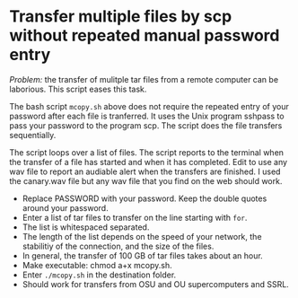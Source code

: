 # Transfer multiple files by scp without repeated manual password entry

*Problem:* the transfer of mulitple tar files from a remote computer can be laborious. 
This script eases this task.

The bash script `mcopy.sh` above does not require the repeated entry of your password after each file is tranferred.
It uses the Unix program sshpass to pass your password to the program scp.
The script does the file transfers sequentially. 

The script loops over a list of files.
The script reports to the terminal when the transfer of a file has started and when it has completed.
Edit to use any wav file to report an audiable alert when the transfers are finished.
I used the canary.wav file but any wav file that you find on the web should work.

- Replace PASSWORD with your password. Keep the double quotes around your password.
- Enter a list of tar files to transfer on the line starting with `for`. 
- The list is whitespaced separated.
- The length of the list depends on the speed of your network, the stabilitiy of the connection, and the size of the files.
- In general, the transfer of 100 GB of tar files takes about an hour.
- Make executable: chmod a+x mcopy.sh.
- Enter `./mcopy.sh` in the destination folder.
- Should work for transfers from OSU and OU supercomputers and SSRL.
